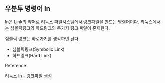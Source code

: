 ## 우분투 명령어 ln

ln은 Link의 약어로 리눅스 파일시스템에서 링크파일을 만드는 명령어이다. 리눅스에서는 심볼릭링크와 하드링크의 두가지 링크 파일이 존재한다.

심볼릭 링크는 바로가기를 생각하면 된다.

- 심볼릭링크(Symbolic Link)
- 하드링크(Hard Link)

Reference

[리눅스 ln - 링크파일 생성](https://webdir.tistory.com/148)
